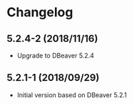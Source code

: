 # Changelog

## 5.2.4-2 (2018/11/16)

* Upgrade to DBeaver 5.2.4

## 5.2.1-1 (2018/09/29)

* Initial version based on DBeaver 5.2.1
